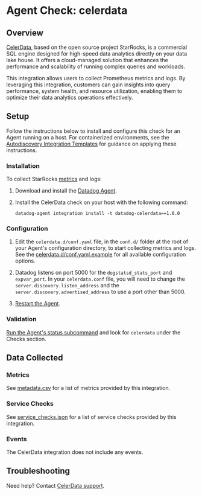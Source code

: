 # Agent Check: celerdata

## Overview

[CelerData][1], based on the open source project StarRocks, is a commercial SQL engine designed for high-speed data analytics directly on your data lake house. It offers a cloud-managed solution that enhances the performance and scalability of running complex queries and workloads.

This integration allows users to collect Prometheus metrics and logs. By leveraging this integration, customers can gain insights into query performance, system health, and resource utilization, enabling them to optimize their data analytics operations effectively.

## Setup

Follow the instructions below to install and configure this check for an Agent running on a host. For containerized environments, see the [Autodiscovery Integration Templates][2] for guidance on applying these instructions.

### Installation

To collect StarRocks [metrics][9] and logs:

1. Download and install the [Datadog Agent][8].
2. Install the CelerData check on your host with the following command:

   ```shell
   datadog-agent integration install -t datadog-celerdata==1.0.0
   ```

### Configuration

1. Edit the `celerdata.d/conf.yaml` file, in the `conf.d/` folder at the root of your Agent's configuration directory, to start collecting metrics and logs. See the [celerdata.d/conf.yaml.example][3] for all available configuration options.

2. Datadog listens on port 5000 for the `dogstatsd_stats_port` and `expvar_port`. In your `celerdata.conf` file, you will need to change the `server.discovery.listen_address` and the `server.discovery.advertised_address` to use a port other than 5000.

3. [Restart the Agent][4].

### Validation

[Run the Agent's status subcommand][5] and look for `celerdata` under the Checks section.

## Data Collected

### Metrics


See [metadata.csv][6] for a list of metrics provided by this integration.

### Service Checks

See [service_checks.json][10] for a list of service checks provided by this integration.

### Events

The CelerData integration does not include any events.

## Troubleshooting

Need help? Contact [CelerData support][7].

[1]: https://celerdata.com/
[2]: https://docs.datadoghq.com/agent/autodiscovery/integrations
[3]: https://github.com/DataDog/integrations-extras/blob/master/celerdata/datadog_checks/celerdata/data/conf.yaml.example
[4]: https://docs.datadoghq.com/agent/guide/agent-commands/#start-stop-and-restart-the-agent
[5]: https://docs.datadoghq.com/agent/guide/agent-commands/#agent-status-and-information
[6]: https://github.com/DataDog/integrations-extras/blob/master/celerdata/metadata.csv
[7]: support@celerdata.com
[8]: https://app.datadoghq.com/account/settings/agent/latest
[9]: https://docs.starrocks.io/docs/administration/metrics/ 
[10]: https://github.com/DataDog/integrations-extras/blob/master/celerdata/service_checks.json